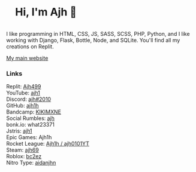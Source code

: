 <div id="user-content-toc">
  <ul>
    <summary><h1 style="display: inline-block;">Hi, I'm Ajh 👋</h1></summary>
  </ul>
</div>

I like programming in HTML, CSS, JS, SASS, SCSS, PHP, Python, and I like working with Django, Flask, Bottle, Node, and SQLite. You'll find all my creations on Replit.

[My main website](https://ajh1.net/)

### Links

Replit: [Ajh499](https://replit.com/@Ajh499)  
YouTube: [ajh1](https://youtube.com/@ajh1)  
Discord: [ajh#2010](https://discord.gg/mMF22K4N9w)  
GitHub: [ajh1h](https://www.youtube.com/watch?v=dPtXaAZHuho)  
Bandcamp: [KIKIMXNE](https://ajhh.bandcamp.com/)  
Social Rumbles: [ajh](https://socialrumbles.com/@ajh)  
bonk.io: what23371  
Jstris: [ajh1](https://jstris.jezevec10.com/u/ajh1)  
Epic Games: Ajh1h  
Rocket League: [Ajh1h / ajh0101YT](https://rocketleague.tracker.network/rocket-league/profile/epic/Ajh1h/overview/)  
Steam: [ajh69](https://steamcommunity.com/id/ajh69/)  
Roblox: [bc2ez](https://web.roblox.com/users/160979454/profile)  
Nitro Type: [aidanjhn](https://www.nitrotype.com/racer/aidanjhn)  

